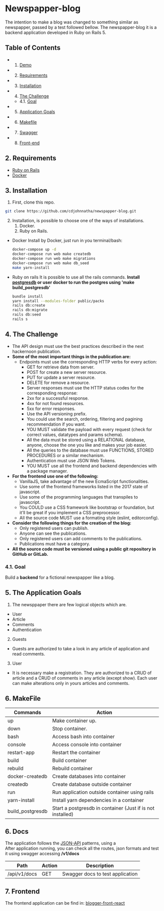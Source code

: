 # Newspapper-blog

The intention to make a blog was changed to something similar as newspapper, passed by a test followed bellow. The newspapper-blog it is a backend application developed in Ruby on Rails 5.

## Table of Contents

<!-- vscode-markdown-toc -->

- 1. [Demo](#Demo)
- 2. [Requirements](#Requirements)
- 3. [Installation](#Installation)
- 4. [The Challenge](#TheChallenge)
  - 4.1. [Goal](#Goal)
- 5. [Application Goals](#Objects)
- 6. [Makefile](#Makefile)
- 7. [Swagger](#Swagger)
- 8. [Front-end](#Frontend)


## 2. <a name='Requirements'></a>Requirements
- [Ruby on Rails](https://rubyonrails.org/)
- [Docker](https://www.docker.com/)

## 3. <a name='Installation'></a>Installation
1. First, clone this repo.

```bash
git clone https://github.com/cdjohnnatha/newspapper-blog.git
```

2. Installation, is possible to choose one of the ways of installations.
     1. Docker.
     2. Ruby on Rails.

* Docker
 Install by Docker, just run in you terminal/bash:
  ```bash
  docker-compose up -d
  docker-compose run web make createdb
  docker-compose run web make migrations
  docker-compose run web make db_seed
  make yarn-install
  ```

* Ruby on rails
  It is possible to use all the rails commands.
  **Install [postgresdb](https://www.postgresql.org/download/) or user docker to run the postgres using 'make build_postgresdb'**
  ```bash
  bundle install
  yarn install --modules-folder public/packs
  rails db:create
  rails db:migrate
  rails db:seed
  rails s
  ```

## 4. <a name='TheChallenge'></a>The Challenge

* The API design must use the best practices described in the next hackernoon publication.
* **Some of the most important things in the publication are:**
  * Endpoints must use the corresponding HTTP verbs for every action:
    * GET for retrieve data from server.
    * POST for create a new server resource.
    * PUT for update a server resource.
    * DELETE for remove a resource.
    * Server responses must use the HTTP status codes for the corresponding response:
    * 2xx for a successful response.
    * 4xx for not found resources.
    * 5xx for error responses.
    * Use the API versioning prefix.
    * You could use the search, ordering, filtering and pagining recommendation if you want.
    * YOU MUST validate the payload with every request (check for correct values, datatypes and params schema).
    * All the data must be stored using a RELATIONAL database, anyone, choose the one you like and makes your job easier.
    * All the queries to the database must use FUNCTIONS, STORED PROCEDURES or a similar mechanism.
    * Authentication must use JSON Web Tokens.
    * YOU MUST use all the frontend and backend dependencies with a package manager.
* **For the frontend use one of the following:**
  * VanillaJS, take advantage of the new EcmaScript functionalities.
  * Use some of the frontend frameworks listed in the 2017 state of javascript.
  * Use some of the programming languages that transpiles to javascript.
  * You COULD use a CSS framework like bootstrap or foundation, but it’ll be great if you implement a CSS preprocessor.
  * All the source code MUST use a formating style (eslint, editorconfig).
* **Consider the following things for the creation of the blog:**
  * Only registered users can publish.
  * Anyone can see the publications.
  * Only registered users can add comments to the publications.
  * Publications must have a category.
* **All the source code must be versioned using a public git repository in GitHub or GitLab.**

### 4.1. <a name='Goal'></a>Goal

Build a **backend** for a fictional newspapper like a blog.

## 5. <a name='Objects'></a>The Application Goals

1. The newsppaper there are few logical objects which are.
  * User
  * Article
  * Comments
  * Authentication

2. Guests
  * Guests are authorized to take a look in any article of application and read comments.
3. User
  * It is necessary make a registration. They are authorized to a CRUD of article and a CRUD of comments in any article (except show). Each user can make alterations only in yours articles and comments.


## 6. <a name='Makefile'></a>MakeFile

Commands            | Action                                                     |
---                 | ---                                                        |
up                  | Make container up.                                         |
down                | Stop container.                                            |
bash                | Access bash into container                                 |
console             | Access console into container                              |
restart-app         | Restart the container                                      |
build               | Build container                                            |
rebuild             | Rebuild container                                          |
docker-createdb     | Create databases into container                            |
createdb            | Create database outside container                          |
run                 | Run application outside container using rails              |
yarn-install        | Install yarn dependencies in a container                   |
build_postgresdb    | Start a postgresdb in container (Just if is not installed) |

## 6. <a name='Docs'></a>Docs

The application follows the [JSON-API](https://jsonapi.org/) patterns, using a  
After application running, you can check all the routes, json formats and test it using swagger accessing **/v1/docs**

Path                | Action  | Description                       |
---                 | ---     | ---                               |
/api/v1/docs        |  GET    | Swagger docs to test application  |

## 7. <a name='Frotend'></a>Frontend
The frontend application can be find in: [blogger-front-react](https://github.com/cdjohnnatha/blogger-front-react)



